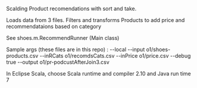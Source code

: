 Scalding Product recomendations with sort and take.

Loads data from 3 files.
Filters and transforms Products to add price and recommendataions based on category

See shoes.m.RecommendRunner (Main class)

Sample args (these files are in this repo) :
--local --input o1/shoes-products.csv --inRCats o1/recomdsCats.csv --inPrice o1/price.csv --debug true  --output o1/pr-podcustAfterJoin3.csv

In Eclipse Scala, choose Scala runtime and compiler 2.10 and Java run time 7